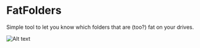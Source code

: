 FatFolders
==========

Simple tool to let you know which folders that are (too?) fat on your drives.

![Alt text](https://raw.github.com/erlandranvinge/FatFolders/master/FatFolders/Screenshots/FatFolders.png "FatFolders screenshot")


